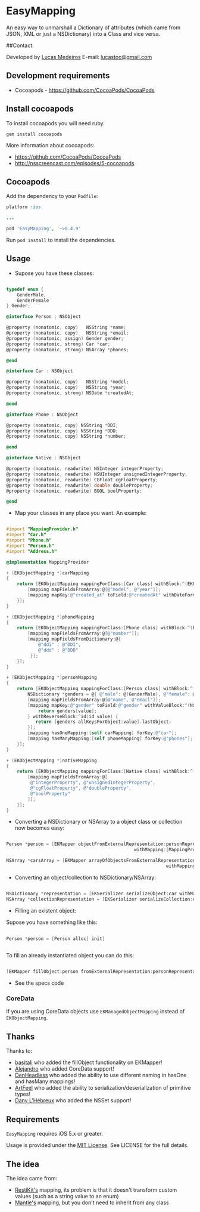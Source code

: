# EasyMapping

An easy way to unmarshall a Dictionary of attributes (which came from JSON, XML or just a NSDictionary) into a Class and vice versa.

##Contact:

Developed by [Lucas Medeiros](https://www.twitter.com/aspmedeiros)
E-mail: lucastoc@gmail.com

## Development requirements

* Cocoapods - https://github.com/CocoaPods/CocoaPods

## Install cocoapods

To install cocoapods you will need ruby.

	gem install cocoapods
	
More information about cocoapods:

* https://github.com/CocoaPods/CocoaPods
* http://nsscreencast.com/episodes/5-cocoapods

## Cocoapods

Add the dependency to your `Podfile`:

```ruby
platform :ios

...

pod 'EasyMapping', '~>0.4.9'

```
Run `pod install` to install the dependencies.

## Usage

* Supose you have these classes:

```objective-c

typedef enum {
    GenderMale,
    GenderFemale
} Gender;

@interface Person : NSObject

@property (nonatomic, copy)   NSString *name;
@property (nonatomic, copy)   NSString *email;
@property (nonatomic, assign) Gender gender;
@property (nonatomic, strong) Car *car;
@property (nonatomic, strong) NSArray *phones;

@end

@interface Car : NSObject

@property (nonatomic, copy)   NSString *model;
@property (nonatomic, copy)   NSString *year;
@property (nonatomic, strong) NSDate *createdAt;

@end

@interface Phone : NSObject

@property (nonatomic, copy) NSString *DDI;
@property (nonatomic, copy) NSString *DDD;
@property (nonatomic, copy) NSString *number;

@end

@interface Native : NSObject

@property (nonatomic, readwrite) NSInteger integerProperty;
@property (nonatomic, readwrite) NSUInteger unsignedIntegerProperty;
@property (nonatomic, readwrite) CGFloat cgFloatProperty;
@property (nonatomic, readwrite) double doubleProperty;
@property (nonatomic, readwrite) BOOL boolProperty;

@end

```

* Map your classes in any place you want. An example:

```objective-c

#import "MappingProvider.h"
#import "Car.h"
#import "Phone.h"
#import "Person.h"
#import "Address.h"

@implementation MappingProvider

+ (EKObjectMapping *)carMapping
{
    return [EKObjectMapping mappingForClass:[Car class] withBlock:^(EKObjectMapping *mapping) {
        [mapping mapFieldsFromArray:@[@"model", @"year"]];
        [mapping mapKey:@"created_at" toField:@"createdAt" withDateFormat:@"yyyy-MM-dd"];
    }];
}

+ (EKObjectMapping *)phoneMapping
{
    return [EKObjectMapping mappingForClass:[Phone class] withBlock:^(EKObjectMapping *mapping) {
        [mapping mapFieldsFromArray:@[@"number"]];
        [mapping mapFieldsFromDictionary:@{
            @"ddi" : @"DDI",
            @"ddd" : @"DDD"
         }];
    }];
}

+ (EKObjectMapping *)personMapping
{
    return [EKObjectMapping mappingForClass:[Person class] withBlock:^(EKObjectMapping *mapping) {
        NSDictionary *genders = @{ @"male": @(GenderMale), @"female": @(GenderFemale) };
        [mapping mapFieldsFromArray:@[@"name", @"email"]];
        [mapping mapKey:@"gender" toField:@"gender" withValueBlock:^(NSString *key, id value) {
            return genders[value];
        } withReverseBlock:^id(id value) {
           return [genders allKeysForObject:value].lastObject;
        }];
        [mapping hasOneMapping:[self carMapping] forKey:@"car"];
        [mapping hasManyMapping:[self phoneMapping] forKey:@"phones"];
    }];
}

+ (EKObjectMapping *)nativeMapping
{
    return [EKObjectMapping mappingForClass:[Native class] withBlock:^(EKObjectMapping *mapping) {
        [mapping mapFieldsFromArray:@[
         @"integerProperty", @"unsignedIntegerProperty", 
         @"cgFloatProperty", @"doubleProperty", 
         @"boolProperty"
        ]];
    }];
}

```

* Converting a NSDictionary or NSArray to a object class or collection now becomes easy:

```objective-c

Person *person = [EKMapper objectFromExternalRepresentation:personRepresentation 
                                                withMapping:[MappingProvider personMapping]];

NSArray *carsArray = [EKMapper arrayOfObjectsFromExternalRepresentation:carsRepresentation 
                                                            withMapping:[MappingProvider carMapping]];

```

* Converting an object/collection to NSDictionary/NSArray:

```objective-c

NSDictionary *representation = [EKSerializer serializeObject:car withMapping:[MappingProvider carMapping]];
NSArray *collectionRepresentation = [EKSerializer serializeCollection:cars withMapping:[MappingProvider carMapping]];

```

* Filling an existent object:

Supose you have something like this:

```objective-c
	
Person *person = [Person alloc] init]	
	
```

To fill an already instantiated object you can do this:

```objective-c

[EKMapper fillObject:person fromExternalRepresentation:personRepresentation withMapping:[Mappings personMapping]];

```

* See the specs code

### CoreData

If you are using CoreData objects use `EKManagedObjectMapping` instead of `EKObjectMapping`.

## Thanks

Thanks to: 

* [basitali](https://github.com/basitali) who added the fillObject functionality on EKMapper!
* [Alejandro](https://github.com/aleph7) who added CoreData support!
* [DenHeadless](https://github.com/DenHeadless) who added the ability to use different naming in hasOne and hasMany mappings!
* [ArtFeel](https://github.com/ArtFeel) who added the ability to serialization/deserialization of primitive types!
* [Dany L'Hébreux](https://github.com/danylhebreux) who added the NSSet support!

## Requirements

`EasyMapping` requires iOS 5.x or greater.

Usage is provided under the [MIT License](http://http://opensource.org/licenses/mit-license.php).  See LICENSE for the full details.

## The idea

The idea came from:
* [RestiKit's](https://github.com/RestKit/Restkit) mapping, its problem is that it doesn't transform
custom values (such as a string value to an enum)
* [Mantle's](https://github.com/github/Mantle) mapping, but you don't need to inherit from any class

